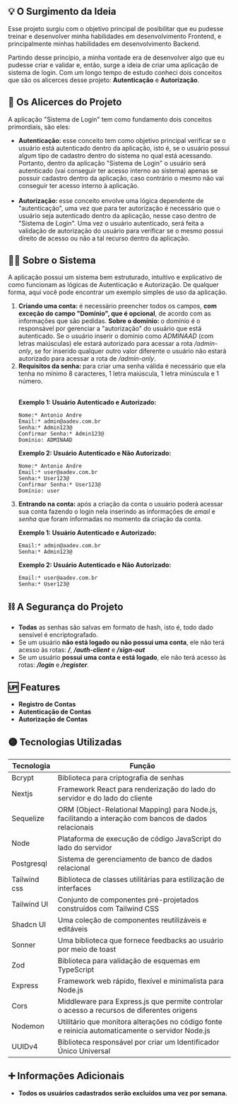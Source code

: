 ## 💡 O Surgimento da Ideia

<p>Esse projeto surgiu com o objetivo principal de posibilitar que eu pudesse treinar e desenvolver minha habilidades em desenvolvimento Frontend, e principalmente minhas habilidades em desenvolvimento Backend.</p>
<p>Partindo desse princípio, a minha vontade era de desenvolver algo que eu pudesse criar e validar e, então, surge a ideia de criar uma aplicação de sistema de login. Com um longo tempo de estudo conheci dois conceitos que são os alicerces desse projeto: <strong>Autenticação</strong> e <strong>Autorização</strong>.</p>

## 🏢 Os Alicerces do Projeto

<p>A aplicação "Sistema de Login" tem como fundamento dois conceitos primordiais, são eles:</p>
<ul>
  <li>
    <strong>Autenticação: </strong>esse conceito tem como objetivo principal verificar se o usuário está autenticado dentro da aplicação, isto é, se o usuário possui algum tipo de cadastro dentro do sistema no qual está acessando. Portanto, dentro da aplicação "Sistema de Login" o usuário será autenticado (vai conseguir ter acesso interno ao sistema) apenas se possuir cadastro dentro da aplicação, caso contrário o mesmo não vai conseguir ter acesso interno à aplicação.
  </li>
  </br>
  <li>
    <strong>Autorização: </strong>esse conceito envolve uma lógica dependente de "autenticação", uma vez que para ter autorização é necessário que o usuário seja autenticado dentro da aplicação, nesse caso dentro de "Sistema de Login". Uma vez o usuário autenticado, será feita a validação de autorização do usuário para verificar se o mesmo possui direito de acesso ou não a tal recurso dentro da aplicação.
  </li>
</ul>

## 👨‍💻 Sobre o Sistema

<p>A aplicação possui um sistema bem estruturado, intuítivo e explicativo de como funcionam as lógicas de Autenticação e Autorização. De qualquer forma, aqui você pode encontrar um exemplo simples de uso da aplicação.</p>
<ol>
  <li>
    <strong>Criando uma conta: </strong> é necessário preencher todos os campos, <strong>com exceção do campo "Domínio", que é opcional</strong>, de acordo com as informações que são pedidas.
    <strong>Sobre o domínio: </strong> o domínio é o responsável por gerenciar a "autorização" do usuário que está autenticado. Se o usuário inserir o domínio como <i>ADMINAAD</i> (com letras maiúsculas) ele estará autorizado para acessar a rota <i>/admin-only</i>, se for inserido qualquer outro valor diferente o usuário não estará autorizado para acessar a rota de <i>/admin-only</i>.
  </li>

  <li>
    <strong>Requisitos da senha: </strong>para criar uma senha válida é necessário que ela tenha no mínimo 8 caracteres, 1 letra maiúscula, 1 letra minúscula e 1 número.
  </li>

  <br/>

  <strong>Exemplo 1: Usuário Autenticado e Autorizado:</strong>

```
Nome:* Antonio Andre
Email:* admin@aadev.com.br
Senha:* Admin123@
Confirmar Senha:* Admin123@
Domínio: ADMINAAD
```

<strong>Exemplo 2: Usuário Autenticado e Não Autorizado:</strong>

```
Nome:* Antonio Andre
Email:* user@aadev.com.br
Senha:* User123@
Confirmar Senha:* User123@
Domínio: user
```

  <li>
    <strong>Entrando na conta: </strong>após a criação da conta o usuário poderá acessar sua conta fazendo o login nela inserindo as informações de <i>email</i> e <i>senha</i> que foram informadas no momento da criação da conta.

<strong>Exemplo 1: Usuário Autenticado e Autorizado:</strong>

```
Email:* admin@aadev.com.br
Senha:* Admin123@
```

<strong>Exemplo 2: Usuário Autenticado e Não Autorizado:</strong>

```
Email:* user@aadev.com.br
Senha:* User123@
```
  </li>
</ol>

## ⛓ A Segurança do Projeto
<ul>
  <li>
    <strong>Todas</strong> as senhas são salvas em formato de hash, isto é, todo dado sensível é encriptografado.
  </li>
  <li>
    Se um usuário <strong>não está logado ou não possui uma conta</strong>, ele não terá acesso às rotas: <strong><i>/</i></strong>, <strong><i>/auth-client</i></strong> e <strong><i>/sign-out</i></strong>
  </li>
  <li>
    Se um usuário <strong>possui uma conta e está logado</strong>, ele não terá acesso às rotas: <strong><i>/login</i></strong> e <strong><i>/register</i></strong>.
  </li>
</ul>

## 🆙 Features

<ul>
  <li>
    <strong>Registro de Contas</strong>
  </li>
  <li>
    <strong>Autenticação de Contas</strong>
  </li>
  <li>
    <strong>Autorização de Contas</strong>
  </li>
</ul>

## 🟡 Tecnologias Utilizadas
<table>
  <thead>
    <tr>
      <th>Tecnologia</th>
      <th>Função</th>
    </tr>
  </thead>
  <tbody>
    <tr>
      <td>Bcrypt</td>
      <td>Biblioteca para criptografia de senhas</td>
    </tr>
    <tr>
      <td>Nextjs</td>
      <td>Framework React para renderização do lado do servidor e do lado do cliente</td>
    </tr>
    <tr>
      <td>Sequelize</td>
      <td>ORM (Object-Relational Mapping) para Node.js, facilitando a interação com bancos de dados relacionais</td>
    </tr>
    <tr>
      <td>Node</td>
      <td>Plataforma de execução de código JavaScript do lado do servidor</td>
    </tr>
    <tr>
      <td>Postgresql</td>
      <td>Sistema de gerenciamento de banco de dados relacional</td>
    </tr>
    <tr>
      <td>Tailwind css</td>
      <td>Biblioteca de classes utilitárias para estilização de interfaces</td>
    </tr>
    <tr>
      <td>Tailwind UI</td>
      <td>Conjunto de componentes pré-projetados construídos com Tailwind CSS</td>
    </tr>
    <tr>
      <td>Shadcn UI</td>
      <td>Uma coleção de componentes reutilizáveis e editáveis</td>
    </tr>
    <tr>
      <td>Sonner</td>
      <td>Uma biblioteca que fornece feedbacks ao usuário por meio de toast</td>
    </tr>
    <tr>
      <td>Zod</td>
      <td>Biblioteca para validação de esquemas em TypeScript</td>
    </tr>
    <tr>
      <td>Express</td>
      <td>Framework web rápido, flexível e minimalista para Node.js</td>
    </tr>
    <tr>
      <td>Cors</td>
      <td>Middleware para Express.js que permite controlar o acesso a recursos de diferentes origens</td>
    </tr>
    <tr>
      <td>Nodemon</td>
      <td>Utilitário que monitora alterações no código fonte e reinicia automaticamente o servidor Node.js</td>
    </tr>
    <tr>
      <td>UUIDv4</td>
      <td>Biblioteca responsável por criar um Identificador Único Universal</td>
    </tr>
  </tbody>
</table>

## ➕ Informações Adicionais
<ul>
  <li>
    <strong>Todos os usuários cadastrados serão excluídos uma vez por semana.</strong>
  </li>
</ul>

